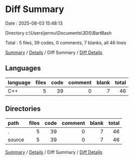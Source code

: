 # Diff Summary

Date : 2025-08-03 15:48:13

Directory c:\\Users\\jermu\\Documents\\3DS\\BartBash

Total : 5 files,  39 codes, 0 comments, 7 blanks, all 46 lines

[Summary](results.md) / [Details](details.md) / Diff Summary / [Diff Details](diff-details.md)

## Languages
| language | files | code | comment | blank | total |
| :--- | ---: | ---: | ---: | ---: | ---: |
| C++ | 5 | 39 | 0 | 7 | 46 |

## Directories
| path | files | code | comment | blank | total |
| :--- | ---: | ---: | ---: | ---: | ---: |
| . | 5 | 39 | 0 | 7 | 46 |
| source | 5 | 39 | 0 | 7 | 46 |

[Summary](results.md) / [Details](details.md) / Diff Summary / [Diff Details](diff-details.md)